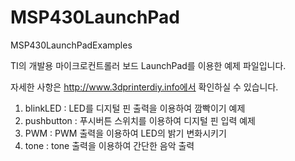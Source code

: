MSP430LaunchPad
===============

MSP430LaunchPadExamples

TI의 개발용 마이크로컨트롤러 보드 LaunchPad를 이용한 예제 파일입니다.

자세한 사항은 http://www.3dprinterdiy.info에서 확인하실 수 있습니다.

 1. blinkLED : LED를 디지털 핀 출력을 이용하여 깜빡이기 예제
 2. pushbutton : 푸시버튼 스위치를 이용하여 디지털 핀 입력 예제
 3. PWM : PWM 출력을 이용하여 LED의 밝기 변화시키기
 4. tone : tone 출력을 이용하여 간단한 음악 출력
 
